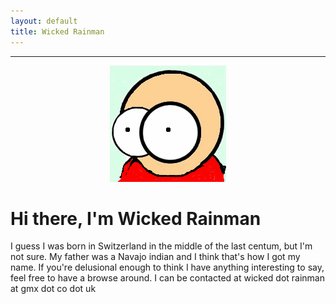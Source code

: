 ```yaml
---
layout: default
title: Wicked Rainman
---
```

__________________

<p align="center" >
  <img src="/pictures/marv.png">
</p>

# Hi there, I'm Wicked Rainman

I guess I was born in Switzerland in the middle of the last centum, but I'm not sure. My father was a
Navajo indian and I think that's how I got my name. If you're delusional enough to
think I have anything interesting to say, feel free to have a browse around. I can be contacted at wicked dot rainman at gmx dot co dot uk

